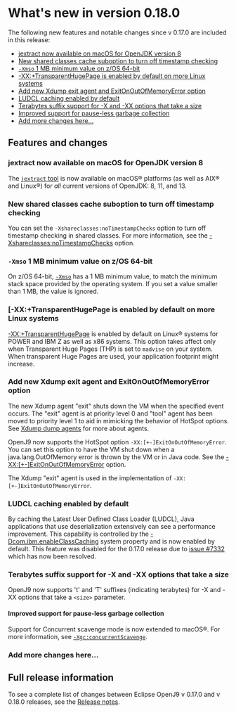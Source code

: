 <!--
* Copyright (c) 2017, 2019 IBM Corp. and others
*
* This program and the accompanying materials are made
* available under the terms of the Eclipse Public License 2.0
* which accompanies this distribution and is available at
* https://www.eclipse.org/legal/epl-2.0/ or the Apache
* License, Version 2.0 which accompanies this distribution and
* is available at https://www.apache.org/licenses/LICENSE-2.0.
*
* This Source Code may also be made available under the
* following Secondary Licenses when the conditions for such
* availability set forth in the Eclipse Public License, v. 2.0
* are satisfied: GNU General Public License, version 2 with
* the GNU Classpath Exception [1] and GNU General Public
* License, version 2 with the OpenJDK Assembly Exception [2].
*
* [1] https://www.gnu.org/software/classpath/license.html
* [2] http://openjdk.java.net/legal/assembly-exception.html
*
* SPDX-License-Identifier: EPL-2.0 OR Apache-2.0 OR GPL-2.0 WITH
* Classpath-exception-2.0 OR LicenseRef-GPL-2.0 WITH Assembly-exception
-->


# What's new in version 0.18.0

The following new features and notable changes since v 0.17.0 are included in this release:

- [jextract now available on macOS for OpenJDK version 8](#jextract-now-available-on-macos-for-openjdk-version-8)
- [New shared classes cache suboption to turn off timestamp checking](#new-shared-classes-cache-suboption-to-turn-off-timestamp-checking)
- [`-Xmso` 1 MB minimum value on z/OS 64-bit](#-xmso-1-mb-minimum-value-on-zos-64-bit)
- [-XX:+TransparentHugePage is enabled by default on more Linux systems](#xxtransparenthugepage-is-enabled-by-default-on-more-linux-systems)
- [Add new Xdump exit agent and ExitOnOutOfMemoryError option](#add-new-xdump-exit-agent-and-exitonoutofmemoryerror-option)
- [LUDCL caching enabled by default](#ludcl-caching-enabled-by-default)
- [Terabytes suffix support for -X and -XX options that take a size](#terabytes-suffix-support-for-x-and-xx-options-that-take-a-size)
- [Improved support for pause-less garbage collection](#improved-support-for-pause-less-garbage-collection)
- [Add more changes here...](#add-more-changes-here)


## Features and changes

### jextract now available on macOS for OpenJDK version 8

The [`jextract` tool](tool_jextract.md) is now available on macOS&reg; platforms (as well as AIX&reg; and Linux&reg;) for _all_ current versions of OpenJDK: 8, 11, and 13.

### New shared classes cache suboption to turn off timestamp checking

You can set the `-Xshareclasses:noTimestampChecks` option to turn off timestamp checking in shared classes. For more information, see the [-Xshareclasses:noTimestampChecks](xshareclasses.md#notimestampchecks) option.

### `-Xmso` 1 MB minimum value on z/OS 64-bit

On z/OS 64-bit, [`-Xmso`](xmso.md) has a 1 MB minimum value, to match the minimum stack space provided by the operating system. If you set a value smaller than 1 MB, the value is ignored.

### [-XX:+TransparentHugePage is enabled by default on more Linux systems

[-XX:+TransparentHugePage](xxtransparenthugepage.md) is enabled by default on Linux&reg; systems for POWER and IBM Z as well as x86 systems. This option takes affect only when Transparent Huge Pages (THP) is set to `madvise` on your system. When transparent Huge Pages are used, your application footprint might increase.

### Add new Xdump exit agent and ExitOnOutOfMemoryError option

The new Xdump agent "exit" shuts down the VM when the specified event occurs. The "exit" agent is at priority level 0 and "tool" agent has been moved to priority level 1 to aid in mimicking the behavior of HotSpot options. See [Xdump dump agents](xdump.md#dump-agents) for more about agents.

OpenJ9 now supports the HotSpot option `-XX:[+-]ExitOnOutOfMemoryError`. You can set this option to have the VM shut down when a java.lang.OutOfMemory error is thrown by the VM or in Java code. See the [-XX:[+-]ExitOnOutOfMemoryError](xxexitonoutofmemory.md) option.

The Xdump "exit" agent is used in the implementation of `-XX:[+-]ExitOnOutOfMemoryError`.

### LUDCL caching enabled by default
By caching the Latest User Defined Class Loader (LUDCL), Java applications that use deserialization extensively can see a performance improvement. This
capability is controlled by the [-Dcom.ibm.enableClassCaching](dcomibmenableclasscaching.md) system property and is now enabled by default. This feature was disabled for the 0.17.0 release due to [issue #7332](https://github.com/eclipse/openj9/issues/7332) which has now been resolved.


### Terabytes suffix support for -X and -XX options that take a size

OpenJ9 now supports 't' and 'T' suffixes (indicating terabytes) for -X and -XX options that take a `<size>` parameter.

#### Improved support for pause-less garbage collection

Support for Concurrent scavenge mode is now extended to macOS&reg;. For more information, see [`-Xgc:concurrentScavenge`](xgc.md#concurrentscavenge).

### Add more changes here...


## Full release information

To see a complete list of changes between Eclipse OpenJ9 v 0.17.0 and v 0.18.0 releases, see the [Release notes](https://github.com/eclipse/openj9/blob/master/doc/release-notes/0.18/0.18.md).

<!-- ==== END OF TOPIC ==== version0.18.md ==== -->
